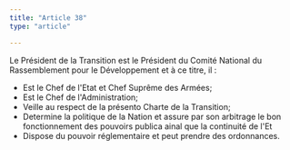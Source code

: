 ```yaml
---
title: "Article 38"
type: "article"

---
```




Le Président de la Transition est le Président du Comité National du Rassemblement pour le Développement et à ce titre, il :

- Est le Chef de l'Etat et Chef Suprême des Armées;
- Est le Chef de l'Administration;
- Veille au respect de la présento Charte de la Transition;
- Determine la politique de la Nation et assure par son arbitrage le bon fonctionnement des pouvoirs publica ainal que la continuité de l'Et
- Dispose du pouvoir réglementaire et peut prendre des ordonnances.
